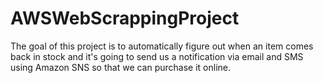 # AWSWebScrappingProject
The goal of this project is to automatically figure out when an item comes back in stock
and it's going to send us a notification via email and SMS using Amazon SNS so that we
can purchase it online.
